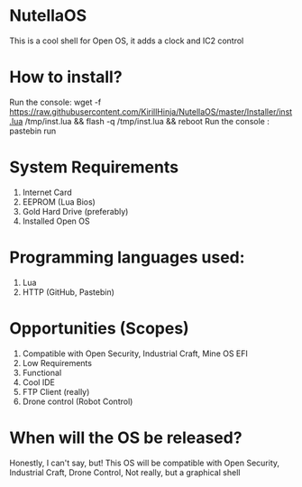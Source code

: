 # NutellaOS
This is a cool shell for Open OS, it adds a clock and IC2 control
# How to install?
Run the console: wget -f https://raw.githubusercontent.com/KirillHinja/NutellaOS/master/Installer/inst.lua /tmp/inst.lua && flash -q /tmp/inst.lua && reboot
Run the console : pastebin run
# System Requirements
1. Internet Card
2. EEPROM (Lua Bios)
3. Gold Hard Drive (preferably)
4. Installed Open OS
# Programming languages used:
1. Lua
2. HTTP (GitHub, Pastebin)
# Opportunities (Scopes)
1. Compatible with Open Security, Industrial Craft, Mine OS EFI
2. Low Requirements
3. Functional
4. Cool IDE
5. FTP Client (really)
6. Drone control (Robot Control)
# When will the OS be released?
Honestly, I can't say, but! This OS will be compatible with Open Security, Industrial Craft, Drone Control, Not really, but a graphical shell
